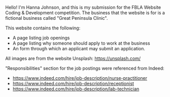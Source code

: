 Hello! I'm Hanna Johnson, and this is my submission for the FBLA Website Coding & Development competition. The business that the website is for is a fictional business called "Great Peninsula Clinic". 

This website contains the following: 
- A page listing job openings
- A page listing why someone should apply to work at the business
- An form through which an applicant may submit an application.

All images are from the website Unsplash: https://unsplash.com/

"Responsibilities" section for the job postings were referenced from Indeed:
- https://www.indeed.com/hire/job-description/nurse-practitioner
- https://www.indeed.com/hire/job-description/receptionist
- https://www.indeed.com/hire/job-description/lab-technician
